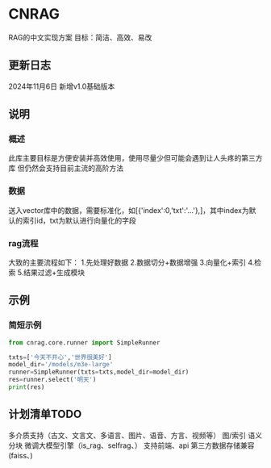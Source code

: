# CNRAG
RAG的中文实现方案
目标：简洁、高效、易改


## 更新日志
2024年11月6日 新增v1.0基础版本


## 说明

### 概述

此库主要目标是方便安装并高效使用，使用尽量少但可能会遇到让人头疼的第三方库
但仍然会支持目前主流的高阶方法

### 数据
送入vector库中的数据，需要标准化，如[{'index':0,'txt':'...'},]，其中index为默认的索引id，txt为默认进行向量化的字段

### rag流程
大致的主要流程如下：
1.先处理好数据
2.数据切分+数据增强
3.向量化+索引
4.检索
5.结果过滤+生成模块


## 示例

### 简短示例
```python
from cnrag.core.runner import SimpleRunner

txts=['今天不开心','世界很美好']
model_dir='/models/m3e-large'
runner=SimpleRunner(txts=txts,model_dir=model_dir)
res=runner.select('明天')
print(res)

```

## 计划清单TODO
多介质支持（古文、文言文、多语言、图片、语音、方言、视频等）
图/索引
语义分块
微调大模型引擎（is_rag、selfrag、）
支持前端、api
第三方数据存储兼容(faiss、)
